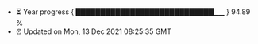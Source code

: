 - ⏳ Year progress { ████████████████████████████▁▁ } 94.89 %
- ⏰ Updated on Mon, 13 Dec 2021 08:25:35 GMT

